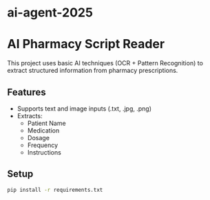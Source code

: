# ai-agent-2025

# AI Pharmacy Script Reader

This project uses basic AI techniques (OCR + Pattern Recognition) to extract structured information from pharmacy prescriptions.

## Features
- Supports text and image inputs (.txt, .jpg, .png)
- Extracts:
  - Patient Name
  - Medication
  - Dosage
  - Frequency
  - Instructions

## Setup
```bash
pip install -r requirements.txt

